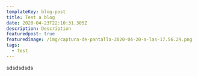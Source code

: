 ```yaml
---
templateKey: blog-post
title: Test a blog
date: 2020-04-23T22:10:31.305Z
description: Description
featuredpost: true
featuredimage: /img/captura-de-pantalla-2020-04-20-a-las-17.56.29.png
tags:
  - test
---
```

sdsdsdsds